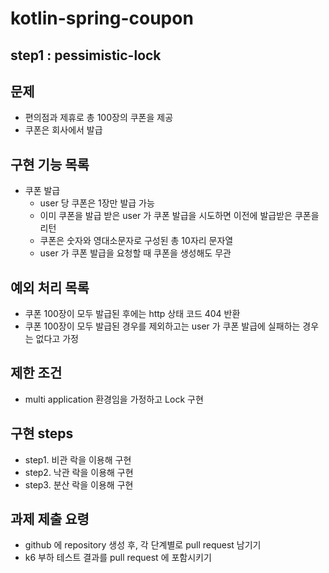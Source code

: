 # kotlin-spring-coupon

## step1 : pessimistic-lock 

## 문제
- 편의점과 제휴로 총 100장의 쿠폰을 제공
- 쿠폰은 회사에서 발급

## 구현 기능 목록
- 쿠폰 발급
  - user 당 쿠폰은 1장만 발급 가능
  - 이미 쿠폰을 발급 받은 user 가 쿠폰 발급을 시도하면 이전에 발급받은 쿠폰을 리턴
  - 쿠폰은 숫자와 영대소문자로 구성된 총 10자리 문자열
  - user 가 쿠폰 발급을 요청할 때 쿠폰을 생성해도 무관

## 예외 처리 목록
- 쿠폰 100장이 모두 발급된 후에는 http 상태 코드 404 반환
- 쿠폰 100장이 모두 발급된 경우를 제외하고는 user 가 쿠폰 발급에 실패하는 경우는 없다고 가정

## 제한 조건
- multi application 환경임을 가정하고 Lock 구현

## 구현 steps
- step1. 비관 락을 이용해 구현
- step2. 낙관 락을 이용해 구현
- step3. 분산 락을 이용해 구현

## 과제 제출 요령
- github 에 repository 생성 후, 각 단계별로 pull request 남기기
- k6 부하 테스트 결과를 pull request 에 포함시키기
